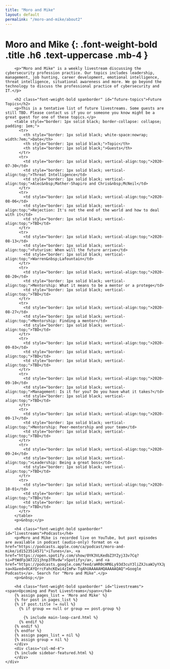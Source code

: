 ```yaml
---
title: "Moro and Mike"
layout: default
permalink: "/moro-and-mike/about2"
---
```

<div class="container">
    <div class="row justify-content-center">
        <div class="col-md-8">
		
# Moro and Mike {: .font-weight-bold .title .h6 .text-uppercase .mb-4 }

		<p>"Moro and Mike" is a weekly livestream discussing the cybersecurity profession practice. Our topics includes leadership, management, job hunting, career development, emotional intelligence, threat intelligence, situational awareness and more. We go beyond the technology to discuss the professional practice of cybersecurity and IT.</p>
		
		<h2 class="font-weight-bold spanborder" id="future-topics">Future Topics</h2>
		<p>This is a tentative list of future livestreams. Some guests are still TBD. Please contact us if you or someone you know might be a great guest for one of these topics.</p>
		<table style="border: 1px solid black; border-collapse: collapse; padding: 1em;">
		  <tr>
		    <th style="border: 1px solid black; white-space:nowrap; width:7em;">Date</th>
			<th style="border: 1px solid black;">Topic</th>
			<th style="border: 1px solid black;">Guests</th>
		  </tr>
		  <tr>
		    <td style="border: 1px solid black; vertical-align:top;">2020-07-30</td>
			<td style="border: 1px solid black; vertical-align:top;">Threat Intelligence</td>
			<td style="border: 1px solid black; vertical-align:top;">Alec&nbsp;Mather-Shapiro and Chris&nbsp;McNeil</td>
		  </tr>
		  <tr>
		    <td style="border: 1px solid black; vertical-align:top;">2020-08-06</td>
			<td style="border: 1px solid black; vertical-align:top;">Rejection: It's not the end of the world and how to deal with it</td>
			<td style="border: 1px solid black; vertical-align:top;">TBD</td>
		  </tr>
		  <tr>
		    <td style="border: 1px solid black; vertical-align:top;">2020-08-13</td>
			<td style="border: 1px solid black; vertical-align:top;">Futurism: When will the future arrive</td>
			<td style="border: 1px solid black; vertical-align:top;">Warren&nbsp;Lafountain</td>
		  </tr>
		  <tr>
		    <td style="border: 1px solid black; vertical-align:top;">2020-08-20</td>
			<td style="border: 1px solid black; vertical-align:top;">Mentorship: What it means to be a mentor or a protege</td>
			<td style="border: 1px solid black; vertical-align:top;">TBD</td>
		  </tr>
		  <tr>
		    <td style="border: 1px solid black; vertical-align:top;">2020-08-27</td>
			<td style="border: 1px solid black; vertical-align:top;">Mentorship: Finding a mentor</td>
			<td style="border: 1px solid black; vertical-align:top;">TBD</td>
		  </tr>
		  <tr>
		    <td style="border: 1px solid black; vertical-align:top;">2020-09-03</td>
			<td style="border: 1px solid black; vertical-align:top;">TBD</td>
			<td style="border: 1px solid black; vertical-align:top;">TBD</td>
		  </tr>
		  <tr>
		    <td style="border: 1px solid black; vertical-align:top;">2020-09-10</td>
			<td style="border: 1px solid black; vertical-align:top;">Management: Is it for you? Do you have what it takes?</td>
			<td style="border: 1px solid black; vertical-align:top;">TBD</td>
		  </tr>
 		  <tr>
		    <td style="border: 1px solid black; vertical-align:top;">2020-09-17</td>
			<td style="border: 1px solid black; vertical-align:top;">Mentorship: Peer-mentorship and your team</td>
			<td style="border: 1px solid black; vertical-align:top;">TBD</td>
		  </tr>
		  <tr>
		    <td style="border: 1px solid black; vertical-align:top;">2020-09-24</td>
			<td style="border: 1px solid black; vertical-align:top;">Leadership: Being a great boss</td>
			<td style="border: 1px solid black; vertical-align:top;">TBD</td>
		  </tr>
		  <tr>
		    <td style="border: 1px solid black; vertical-align:top;">2020-10-01</td>
			<td style="border: 1px solid black; vertical-align:top;">TBD</td>
			<td style="border: 1px solid black; vertical-align:top;">TBD</td>
		  </tr>
		</table>
		<p>&nbsp;</p>

        <h4 class="font-weight-bold spanborder" id="livestreams">Podcasts</h4>
		<p>Moro and Mike is recorded live on YouTube, but past episodes are available in podcast (audio-only) format on <a href="https://podcasts.apple.com/ca/podcast/moro-and-mike/id1523514571">iTunes</a>, <a href="https://open.spotify.com/show/0YK3VLKedbZ3YZyj33v7Cq?si=PtWdFp3ATJ21jhnp3TRvdw">Spotify</a>, and <a href="https://podcasts.google.com/feed/aHR0cHM6Ly93d3cuY3liZXJsaWJyYXJpYW4uY2EvbW9yby1hbmQtbWlrZS9wb2RjYXN0LnJzcw?sa=X&ved=0CAYQrrcFahcKEwi4zImFw-TqAhUAAAAAHQAAAAAQAQ">Google Podcasts</a>. Search for "Moro and Mike".</p>
		<p>&nbsp;</p>

        <h4 class="font-weight-bold spanborder" id="livestreams"><span>Upcoming and Past Livestreams</span></h4>
        {% assign pages_list = 'Moro and Mike' %}
        {% for post in pages_list %}
        {% if post.title != null %}
          {% if group == null or group == post.group %}
         
            {% include main-loop-card.html %}
          {% endif %}
        {% endif %}
        {% endfor %}
        {% assign pages_list = nil %}
        {% assign group = nil %}
        </div>
        <div class="col-md-4">
        {% include sidebar-featured.html %}    
        </div>
    </div>
</div>